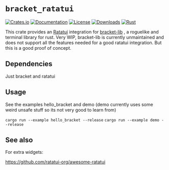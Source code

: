 
# `bracket_ratatui`

[![Crates.io](https://img.shields.io/crates/v/bracket_ratatui.svg)](https://crates.io/crates/bracket_ratatui)
[![Documentation](https://docs.rs/bracket_ratatui/badge.svg)](https://docs.rs/bracket_ratatui/0.1.2/bracket_ratatui/)
[![License](https://img.shields.io/badge/license-MIT-blue.svg)](https://github.com/bracketengine/bracket/blob/master/LICENSE)
[![Downloads](https://img.shields.io/crates/d/bracket_ratatui.svg)](https://crates.io/crates/bracket_ratatui)
[![Rust](https://github.com/gold-silver-copper/bracket_ratatui/workflows/CI/badge.svg)](https://github.com/gold-silver-copper/bracket_ratatui/actions)

This crate provides an [Ratatui](https://github.com/ratatui-org/ratatui) integration for  [bracket-lib](https://github.com/amethyst/bracket-lib) , a roguelike and terminal library for rust.
Very WIP, bracket-lib is currently unmaintained and does not support all the features needed for a good ratatui integration. But this is a good proof of concept. 


## Dependencies

Just bracket and ratatui

## Usage

See the examples hello_bracket and demo (demo currently uses some weird unsafe stuff so its not very good to learn from)

`cargo run --example hello_bracket --release`
`cargo run --example demo --release`

## See also

For extra widgets:

https://github.com/ratatui-org/awesome-ratatui

